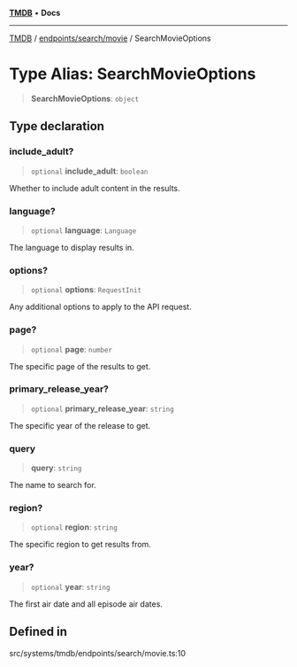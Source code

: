 [**TMDB**](../../../../README.md) • **Docs**

***

[TMDB](../../../../README.md) / [endpoints/search/movie](../README.md) / SearchMovieOptions

# Type Alias: SearchMovieOptions

> **SearchMovieOptions**: `object`

## Type declaration

### include\_adult?

> `optional` **include\_adult**: `boolean`

Whether to include adult content in the results.

### language?

> `optional` **language**: `Language`

The language to display results in.

### options?

> `optional` **options**: `RequestInit`

Any additional options to apply to the API request.

### page?

> `optional` **page**: `number`

The specific page of the results to get.

### primary\_release\_year?

> `optional` **primary\_release\_year**: `string`

The specific year of the release to get.

### query

> **query**: `string`

The name to search for.

### region?

> `optional` **region**: `string`

The specific region to get results from.

### year?

> `optional` **year**: `string`

The first air date and all episode air dates.

## Defined in

src/systems/tmdb/endpoints/search/movie.ts:10
